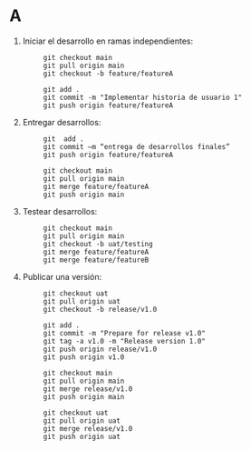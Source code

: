 # A

1. Iniciar el desarrollo en ramas independientes: 

            git checkout main 
            git pull origin main 
            git checkout -b feature/featureA 

            git add . 
            git commit -m "Implementar historia de usuario 1" 
            git push origin feature/featureA 

2. Entregar desarrollos: 

            git  add . 
            git commit –m “entrega de desarrollos finales” 
            git push origin feature/featureA 

            git checkout main 
            git pull origin main 
            git merge feature/featureA 
            git push origin main 

3. Testear desarrollos: 

            git checkout main 
            git pull origin main 
            git checkout -b uat/testing 
            git merge feature/featureA 
            git merge feature/featureB 

4. Publicar una versión: 

            git checkout uat 
            git pull origin uat 
            git checkout -b release/v1.0  

            git add . 
            git commit -m "Prepare for release v1.0" 
            git tag -a v1.0 -m "Release version 1.0" 
            git push origin release/v1.0 
            git push origin v1.0 

            git checkout main
            git pull origin main
            git merge release/v1.0
            git push origin main
 
            git checkout uat
            git pull origin uat
            git merge release/v1.0
            git push origin uat
